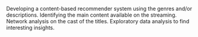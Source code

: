 Developing a content-based recommender system using the genres and/or descriptions.
Identifying the main content available on the streaming.
Network analysis on the cast of the titles.
Exploratory data analysis to find interesting insights.